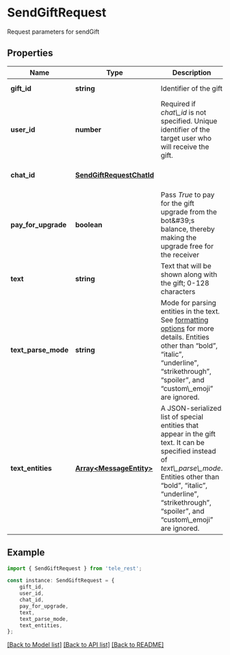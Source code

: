 # SendGiftRequest

Request parameters for sendGift

## Properties

Name | Type | Description | Notes
------------ | ------------- | ------------- | -------------
**gift_id** | **string** | Identifier of the gift | [default to undefined]
**user_id** | **number** | Required if *chat\\_id* is not specified. Unique identifier of the target user who will receive the gift. | [optional] [default to undefined]
**chat_id** | [**SendGiftRequestChatId**](SendGiftRequestChatId.md) |  | [optional] [default to undefined]
**pay_for_upgrade** | **boolean** | Pass *True* to pay for the gift upgrade from the bot\&#39;s balance, thereby making the upgrade free for the receiver | [optional] [default to undefined]
**text** | **string** | Text that will be shown along with the gift; 0-128 characters | [optional] [default to undefined]
**text_parse_mode** | **string** | Mode for parsing entities in the text. See [formatting options](https://core.telegram.org/bots/api/#formatting-options) for more details. Entities other than “bold”, “italic”, “underline”, “strikethrough”, “spoiler”, and “custom\\_emoji” are ignored. | [optional] [default to undefined]
**text_entities** | [**Array&lt;MessageEntity&gt;**](MessageEntity.md) | A JSON-serialized list of special entities that appear in the gift text. It can be specified instead of *text\\_parse\\_mode*. Entities other than “bold”, “italic”, “underline”, “strikethrough”, “spoiler”, and “custom\\_emoji” are ignored. | [optional] [default to undefined]

## Example

```typescript
import { SendGiftRequest } from 'tele_rest';

const instance: SendGiftRequest = {
    gift_id,
    user_id,
    chat_id,
    pay_for_upgrade,
    text,
    text_parse_mode,
    text_entities,
};
```

[[Back to Model list]](../README.md#documentation-for-models) [[Back to API list]](../README.md#documentation-for-api-endpoints) [[Back to README]](../README.md)
